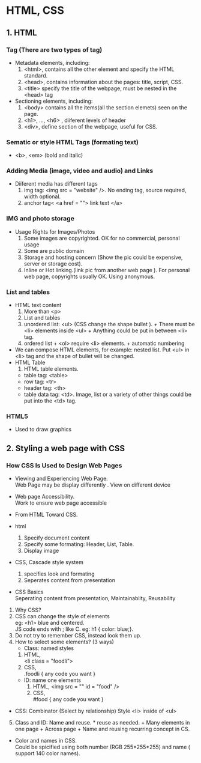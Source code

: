 # HTML, CSS
## 1. HTML
### Tag (There are two types of tag)
+ Metadata elements, including:  
  1. \<html>, contains all the other element and specify the HTML standard.
  2. \<head>, contains information about the pages: title, script, CSS.  
  3. \<title> specify the title of the webpage, must be nested in the \<head> tag  
+ Sectioning elements, including:  
  1. \<body> contains all the items(all the section elemets) seen on the page.  
  2. \<h1>, ..., \<h6> , diiferent levels of header
  3. \<div>, define section of the webpage, useful for CSS.

### Sematic or style HTML Tags (formating text)
-  \<b>, \<em> (bold and italic)


### Adding Media (image, video and audio) and Links
- Diiferent media has different tags  
  1. img tag: \<img src = "website" />. No ending tag, source required, width optional.
  2. anchor tag< \<a href = ""> link text \</a>

### IMG and photo storage
+ Usage Rights for Images/Photos
  1. Some images are copyrighted. OK for no commercial, personal usage
  2. Some are public domain
  3. Storage and hosting concern (Show the pic could be expensive, server or storage cost).
  4. Inline or Hot linking.(link pic from another web page ). For personal web page, copyrights usually OK. Using anonymous.

### List and tables
+ HTML text content
  1. More than \<p>
  2. List and tables
    1. unordered list: \<ul> (CSS change the shape bullet ).
      + There must be \<li> elements inside \<ul>
      + Anything could be put in between \<li> tag.
    2. ordered list
      + \<ol> require \<li> elements.
      + automatic numbering
+ We can compose HTML elements, for example: nested list. Put \<ul> in \<li> tag and the shape of bullet will be changed.  
+ HTML Table
  1. HTML table elements.
    + table tag: \<table>
    + row tag:  \<tr>
    + header tag: \<th>
    + table data tag: \<td>. Image, list or a variety of other things could be put into the \<td> tag.

### <Canavas> HTML5
+ Used to draw graphics

## 2. Styling a web page with CSS

### How CSS Is Used to Design Web Pages
 + Viewing and Experiencing Web Page.  
  Web Page may be display differently
  . View on different device

+ Web page Accessibility.  
  Work to ensure web page accessible

+ From HTML Toward CSS.
 + html
    1. Specify document content
    2. Specify some formating:
    Header, List, Table.
    3. Display image
 + CSS, Cascade style system
    1. specifies look and formating
    2. Seperates content from presentation


+ CSS Basics  
 Seperating content from presentation, Maintainablity, Reusability

 1. Why CSS?
 2. CSS can change the style of elements  
 eg: \<h1> blue and centered.  
 JS code ends with ; like C. eg: h1 { color: blue;}.
 3. Do not try to remember CSS, instead look them up.
 4. How to select some elements?
 (3 ways)
    +  Class: named styles
      1. HTML,   
      \<li class = "foodli">
      2. CSS,  
      .foodli  { any code you want }
    + ID: name one elements
      1. HTML,
       \<img src = "" id = "food" />
      2. CSS,  
       #food { any code you want }
   + CSS: Combinator (Select by relationship)
     Style \<li> inside of \<ul>  
  5. Class and ID: Name and reuse.
    * reuse as needed.
    + Many elements in one page
    + Across page
    + Name and reusing  recurring concept in CS.

+ Color and names in CSS.  
   Could be spicified using both number (RGB 255\*255*255) and name ( support 140 color names).

